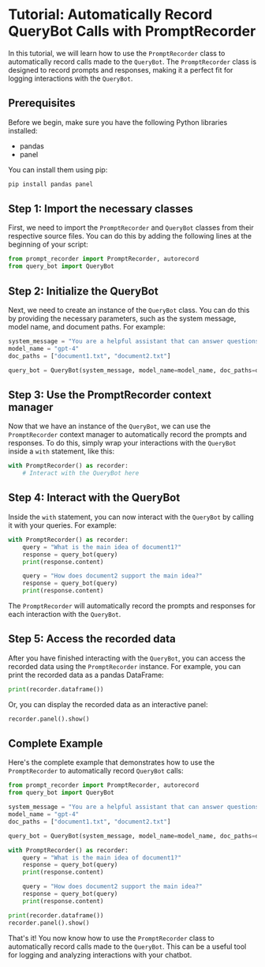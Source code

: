 # Tutorial: Automatically Record QueryBot Calls with PromptRecorder

In this tutorial, we will learn how to use the `PromptRecorder` class to automatically record calls made to the `QueryBot`. The `PromptRecorder` class is designed to record prompts and responses, making it a perfect fit for logging interactions with the `QueryBot`.

## Prerequisites

Before we begin, make sure you have the following Python libraries installed:

- pandas
- panel

You can install them using pip:

```bash
pip install pandas panel
```

## Step 1: Import the necessary classes

First, we need to import the `PromptRecorder` and `QueryBot` classes from their respective source files. You can do this by adding the following lines at the beginning of your script:

```python
from prompt_recorder import PromptRecorder, autorecord
from query_bot import QueryBot
```

## Step 2: Initialize the QueryBot

Next, we need to create an instance of the `QueryBot` class. You can do this by providing the necessary parameters, such as the system message, model name, and document paths. For example:

```python
system_message = "You are a helpful assistant that can answer questions based on the provided documents."
model_name = "gpt-4"
doc_paths = ["document1.txt", "document2.txt"]

query_bot = QueryBot(system_message, model_name=model_name, doc_paths=doc_paths)
```

## Step 3: Use the PromptRecorder context manager

Now that we have an instance of the `QueryBot`, we can use the `PromptRecorder` context manager to automatically record the prompts and responses. To do this, simply wrap your interactions with the `QueryBot` inside a `with` statement, like this:

```python
with PromptRecorder() as recorder:
    # Interact with the QueryBot here
```

## Step 4: Interact with the QueryBot

Inside the `with` statement, you can now interact with the `QueryBot` by calling it with your queries. For example:

```python
with PromptRecorder() as recorder:
    query = "What is the main idea of document1?"
    response = query_bot(query)
    print(response.content)

    query = "How does document2 support the main idea?"
    response = query_bot(query)
    print(response.content)
```

The `PromptRecorder` will automatically record the prompts and responses for each interaction with the `QueryBot`.

## Step 5: Access the recorded data

After you have finished interacting with the `QueryBot`, you can access the recorded data using the `PromptRecorder` instance. For example, you can print the recorded data as a pandas DataFrame:

```python
print(recorder.dataframe())
```

Or, you can display the recorded data as an interactive panel:

```python
recorder.panel().show()
```

## Complete Example

Here's the complete example that demonstrates how to use the `PromptRecorder` to automatically record `QueryBot` calls:

```python
from prompt_recorder import PromptRecorder, autorecord
from query_bot import QueryBot

system_message = "You are a helpful assistant that can answer questions based on the provided documents."
model_name = "gpt-4"
doc_paths = ["document1.txt", "document2.txt"]

query_bot = QueryBot(system_message, model_name=model_name, doc_paths=doc_paths)

with PromptRecorder() as recorder:
    query = "What is the main idea of document1?"
    response = query_bot(query)
    print(response.content)

    query = "How does document2 support the main idea?"
    response = query_bot(query)
    print(response.content)

print(recorder.dataframe())
recorder.panel().show()
```

That's it! You now know how to use the `PromptRecorder` class to automatically record calls made to the `QueryBot`. This can be a useful tool for logging and analyzing interactions with your chatbot.
